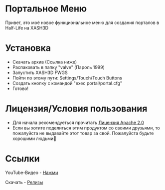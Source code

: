 # Портальное Меню
Привет, это моё новое функциональное меню для создания порталов в Half-Life на XASH3D
# Установка
- Скачать архив (Ссылка ниже)
- Распаковать в папку "valve" (Пароль 1999)
- Запустить XASH3D FWGS
- Пойти по этому пути: Settings/Touch/Touch Buttons
- Создать кнопку с командой "exec portal/portal.cfg"
- Готово!
# Лицензия/Условия пользования
- Для начала рекомендуеться прочитать [Лицензия Apache 2.0](https://github.com/XDe0/Portal-Menu/blob/main/LICENSE)
- Если вы хотите поделиться этим продуктом со своими друзьями, то пожалуйста не выдавайте этот товар за свой. Пожалуйста будьте хорошими людьми🙏
# Ссылки 
YouTube-Видео - [Нажми]()

Скачать - [Релизы]()

